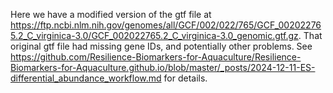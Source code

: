 Here we have a modified version of the gtf file
at https://ftp.ncbi.nlm.nih.gov/genomes/all/GCF/002/022/765/GCF_002022765.2_C_virginica-3.0/GCF_002022765.2_C_virginica-3.0_genomic.gtf.gz. That original gtf file had missing gene IDs, and potentially other problems.
See https://github.com/Resilience-Biomarkers-for-Aquaculture/Resilience-Biomarkers-for-Aquaculture.github.io/blob/master/_posts/2024-12-11-ES-differential_abundance_workflow.md for details.
